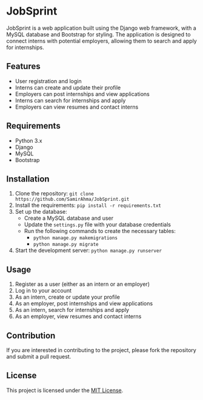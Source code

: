 <div class="markdown prose w-full break-words dark:prose-invert dark"><h1>JobSprint</h1><p>JobSprint is a web application built using the Django web framework, with a MySQL database and Bootstrap for styling. The application is designed to connect interns with potential employers, allowing them to search and apply for internships.</p><h2>Features</h2><ul><li>User registration and login</li><li>Interns can create and update their profile</li><li>Employers can post internships and view applications</li><li>Interns can search for internships and apply</li><li>Employers can view resumes and contact interns</li></ul><h2>Requirements</h2><ul><li>Python 3.x</li><li>Django</li><li>MySQL</li><li>Bootstrap</li></ul><h2>Installation</h2><ol><li>Clone the repository: <code>git clone https://github.com/SamirAhma/JobSprint.git</code></li><li>Install the requirements: <code>pip install -r requirements.txt</code></li><li>Set up the database:<ul><li>Create a MySQL database and user</li><li>Update the <code>settings.py</code> file with your database credentials</li><li>Run the following commands to create the necessary tables:<ul><li><code>python manage.py makemigrations</code></li><li><code>python manage.py migrate</code></li></ul></li></ul></li><li>Start the development server: <code>python manage.py runserver</code></li></ol><h2>Usage</h2><ol><li>Register as a user (either as an intern or an employer)</li><li>Log in to your account</li><li>As an intern, create or update your profile</li><li>As an employer, post internships and view applications</li><li>As an intern, search for internships and apply</li><li>As an employer, view resumes and contact interns</li></ol><h2>Contribution</h2><p>If you are interested in contributing to the project, please fork the repository and submit a pull request.</p><h2>License</h2><p>This project is licensed under the <a href="https://github.com/SamirAhma/JobSprint/blob/master/LICENSE" target="_new">MIT License</a>.</p></div>
